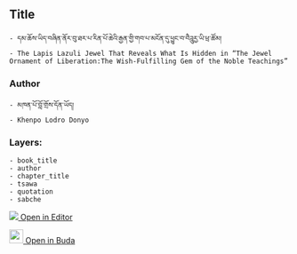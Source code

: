 ## Title
	- དམ་ཆོས་ཡིད་བཞིན་ནོར་བུ་ཐར་པ་རིན་པོ་ཆེའི་རྒྱན་གྱི་གབ་པ་མངོན་དུ་ཕྱུང་བ་བཻཌཱུརྱ་ཡི་ཕྲ་ཚོམ།
	- The Lapis Lazuli Jewel That Reveals What Is Hidden in “The Jewel Ornament of Liberation:The Wish-Fulfilling Gem of the Noble Teachings”

### Author
	- མཁན་པོ་བློ་གྲོས་དོན་ཡོད།
	- Khenpo Lodro Donyo

### Layers:
	- book_title
	- author
	- chapter_title
	- tsawa
	- quotation
	- sabche


[<img src="https://img.icons8.com/color/25/000000/edit-property.png"> Open in Editor](http://editor.openpecha.org/P000020)

[<img width="25" src="https://library.bdrc.io/icons/BUDA-small.svg"> Open in Buda](https://library.bdrc.io/show/bdr:IE0OPP000020)
